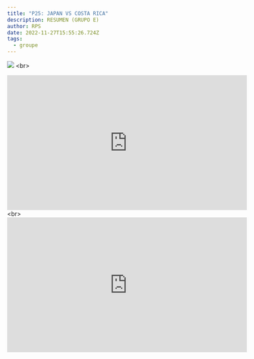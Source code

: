 ```yaml
---
title: "P25: JAPAN VS COSTA RICA"
description: RESUMEN (GRUPO E)
author: RPS
date: 2022-11-27T15:55:26.724Z
tags:
  - groupe
---
```

![](/static/img/22-11-27_09-34-15-009.jpg)
<﻿br>
<iframe width="560" height="315" src="https://www.youtube-nocookie.com/embed/b-EHOA4AdFc" title="YouTube video player" frameborder="0" allow="accelerometer; autoplay; clipboard-write; encrypted-media; gyroscope; picture-in-picture" allowfullscreen></iframe>
<﻿br>
<iframe width="560" height="315" src="https://www.youtube-nocookie.com/embed/qArVO9CNFto" title="YouTube video player" frameborder="0" allow="accelerometer; autoplay; clipboard-write; encrypted-media; gyroscope; picture-in-picture" allowfullscreen></iframe>

